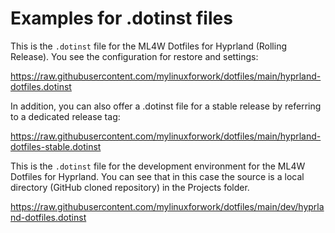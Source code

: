 # Examples for .dotinst files

This is the `.dotinst` file for the ML4W Dotfiles for Hyprland (Rolling Release). You see the configuration for restore and settings:

https://raw.githubusercontent.com/mylinuxforwork/dotfiles/main/hyprland-dotfiles.dotinst

In addition, you can also offer a .dotinst file for a stable release by referring to a dedicated release tag:

https://raw.githubusercontent.com/mylinuxforwork/dotfiles/main/hyprland-dotfiles-stable.dotinst

This is the `.dotinst` file for the development environment for the ML4W Dotfiles for Hyprland. You can see that in this case the source is a local directory (GitHub cloned repository) in the Projects folder.

https://raw.githubusercontent.com/mylinuxforwork/dotfiles/main/dev/hyprland-dotfiles.dotinst
